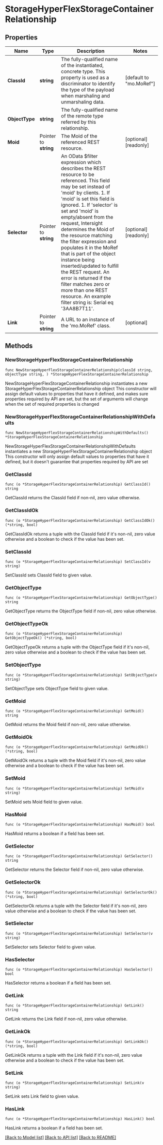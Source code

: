 # StorageHyperFlexStorageContainerRelationship

## Properties

Name | Type | Description | Notes
------------ | ------------- | ------------- | -------------
**ClassId** | **string** | The fully-qualified name of the instantiated, concrete type. This property is used as a discriminator to identify the type of the payload when marshaling and unmarshaling data. | [default to "mo.MoRef"]
**ObjectType** | **string** | The fully-qualified name of the remote type referred by this relationship. | 
**Moid** | Pointer to **string** | The Moid of the referenced REST resource. | [optional] [readonly] 
**Selector** | Pointer to **string** | An OData $filter expression which describes the REST resource to be referenced. This field may be set instead of &#39;moid&#39; by clients. 1. If &#39;moid&#39; is set this field is ignored. 1. If &#39;selector&#39; is set and &#39;moid&#39; is empty/absent from the request, Intersight determines the Moid of the resource matching the filter expression and populates it in the MoRef that is part of the object instance being inserted/updated to fulfill the REST request. An error is returned if the filter matches zero or more than one REST resource. An example filter string is: Serial eq &#39;3AA8B7T11&#39;. | [optional] [readonly] 
**Link** | Pointer to **string** | A URL to an instance of the &#39;mo.MoRef&#39; class. | [optional] 

## Methods

### NewStorageHyperFlexStorageContainerRelationship

`func NewStorageHyperFlexStorageContainerRelationship(classId string, objectType string, ) *StorageHyperFlexStorageContainerRelationship`

NewStorageHyperFlexStorageContainerRelationship instantiates a new StorageHyperFlexStorageContainerRelationship object
This constructor will assign default values to properties that have it defined,
and makes sure properties required by API are set, but the set of arguments
will change when the set of required properties is changed

### NewStorageHyperFlexStorageContainerRelationshipWithDefaults

`func NewStorageHyperFlexStorageContainerRelationshipWithDefaults() *StorageHyperFlexStorageContainerRelationship`

NewStorageHyperFlexStorageContainerRelationshipWithDefaults instantiates a new StorageHyperFlexStorageContainerRelationship object
This constructor will only assign default values to properties that have it defined,
but it doesn't guarantee that properties required by API are set

### GetClassId

`func (o *StorageHyperFlexStorageContainerRelationship) GetClassId() string`

GetClassId returns the ClassId field if non-nil, zero value otherwise.

### GetClassIdOk

`func (o *StorageHyperFlexStorageContainerRelationship) GetClassIdOk() (*string, bool)`

GetClassIdOk returns a tuple with the ClassId field if it's non-nil, zero value otherwise
and a boolean to check if the value has been set.

### SetClassId

`func (o *StorageHyperFlexStorageContainerRelationship) SetClassId(v string)`

SetClassId sets ClassId field to given value.


### GetObjectType

`func (o *StorageHyperFlexStorageContainerRelationship) GetObjectType() string`

GetObjectType returns the ObjectType field if non-nil, zero value otherwise.

### GetObjectTypeOk

`func (o *StorageHyperFlexStorageContainerRelationship) GetObjectTypeOk() (*string, bool)`

GetObjectTypeOk returns a tuple with the ObjectType field if it's non-nil, zero value otherwise
and a boolean to check if the value has been set.

### SetObjectType

`func (o *StorageHyperFlexStorageContainerRelationship) SetObjectType(v string)`

SetObjectType sets ObjectType field to given value.


### GetMoid

`func (o *StorageHyperFlexStorageContainerRelationship) GetMoid() string`

GetMoid returns the Moid field if non-nil, zero value otherwise.

### GetMoidOk

`func (o *StorageHyperFlexStorageContainerRelationship) GetMoidOk() (*string, bool)`

GetMoidOk returns a tuple with the Moid field if it's non-nil, zero value otherwise
and a boolean to check if the value has been set.

### SetMoid

`func (o *StorageHyperFlexStorageContainerRelationship) SetMoid(v string)`

SetMoid sets Moid field to given value.

### HasMoid

`func (o *StorageHyperFlexStorageContainerRelationship) HasMoid() bool`

HasMoid returns a boolean if a field has been set.

### GetSelector

`func (o *StorageHyperFlexStorageContainerRelationship) GetSelector() string`

GetSelector returns the Selector field if non-nil, zero value otherwise.

### GetSelectorOk

`func (o *StorageHyperFlexStorageContainerRelationship) GetSelectorOk() (*string, bool)`

GetSelectorOk returns a tuple with the Selector field if it's non-nil, zero value otherwise
and a boolean to check if the value has been set.

### SetSelector

`func (o *StorageHyperFlexStorageContainerRelationship) SetSelector(v string)`

SetSelector sets Selector field to given value.

### HasSelector

`func (o *StorageHyperFlexStorageContainerRelationship) HasSelector() bool`

HasSelector returns a boolean if a field has been set.

### GetLink

`func (o *StorageHyperFlexStorageContainerRelationship) GetLink() string`

GetLink returns the Link field if non-nil, zero value otherwise.

### GetLinkOk

`func (o *StorageHyperFlexStorageContainerRelationship) GetLinkOk() (*string, bool)`

GetLinkOk returns a tuple with the Link field if it's non-nil, zero value otherwise
and a boolean to check if the value has been set.

### SetLink

`func (o *StorageHyperFlexStorageContainerRelationship) SetLink(v string)`

SetLink sets Link field to given value.

### HasLink

`func (o *StorageHyperFlexStorageContainerRelationship) HasLink() bool`

HasLink returns a boolean if a field has been set.


[[Back to Model list]](../README.md#documentation-for-models) [[Back to API list]](../README.md#documentation-for-api-endpoints) [[Back to README]](../README.md)


